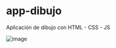 # app-dibujo
Aplicación de dibujo con HTML - CSS - JS

![image](https://user-images.githubusercontent.com/99273526/223284572-5555bb57-d9ff-4cc9-a134-51fd15029b9d.png)


